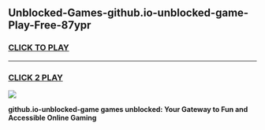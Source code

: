 
## Unblocked-Games-github.io-unblocked-game-Play-Free-87ypr
<h3>
<a href="https://premium76.site?title=github.io-unblocked-game&ref=23A">CLICK TO PLAY</a></h3>
<hr>

<h3>
<a href="https://premium76.site?title=github.io-unblocked-game&ref=23A">CLICK 2 PLAY</a>
  
</h3>

<a href="https://premium76.site?title=github.io-unblocked-game&ref=23A"><img src="https://clearcache.store/games.png"></a>


**github.io-unblocked-game games unblocked: Your Gateway to Fun and Accessible Online Gaming**
